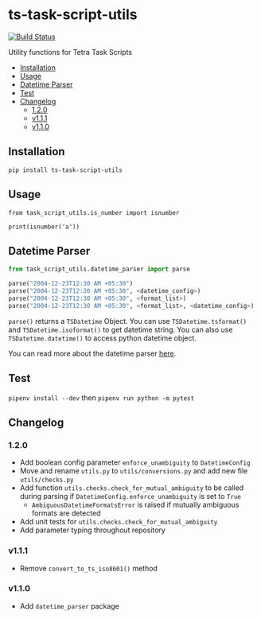 # ts-task-script-utils <!-- omit in toc -->

[![Build Status](https://travis-ci.com/tetrascience/ts-task-script-utils.svg?branch=master)](https://travis-ci.com/tetrascience/ts-task-script-utils)

Utility functions for Tetra Task Scripts

- [Installation](#installation)
- [Usage](#usage)
- [Datetime Parser](#datetime-parser)
- [Test](#test)
- [Changelog](#changelog)
  - [1.2.0](#120)
  - [v1.1.1](#v111)
  - [v1.1.0](#v110)

## Installation

`pip install ts-task-script-utils`

## Usage

`from task_script_utils.is_number import isnumber`

`print(isnumber('a'))`

## Datetime Parser

```python
from task_script_utils.datetime_parser import parse

parse("2004-12-23T12:30 AM +05:30")
parse("2004-12-23T12:30 AM +05:30", <datetime_config>)
parse("2004-12-23T12:30 AM +05:30", <format_list>)
parse("2004-12-23T12:30 AM +05:30", <format_list>, <datetime_config>)
```

`parse()` returns a `TSDatetime` Object. You can use `TSDatetime.tsformat()` and
`TSDatetime.isoformat()` to get datetime string. You can also use
`TSDatetime.datetime()` to access python datetime object.

You can read more about the datetime parser [here](task_script_utils/datetime_parser/README.md).

## Test

`pipenv install --dev`
then
`pipenv run python -m pytest`

## Changelog

### 1.2.0

- Add boolean config parameter `enforce_unambiguity` to `DatetimeConfig`
- Move and rename `utils.py` to `utils/conversions.py` and add new file `utils/checks.py`
- Add function `utils.checks.check_for_mutual_ambiguity` to be called during parsing if `DatetimeConfig.enforce_unambiguity` is set to `True`
  - `AmbiguousDatetimeFormatsError` is raised if mutually ambiguous formats are detected
- Add unit tests for `utils.checks.check_for_mutual_ambiguity`
- Add parameter typing throughout repository

### v1.1.1

- Remove `convert_to_ts_iso8601()` method

### v1.1.0

- Add `datetime_parser` package

